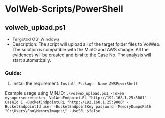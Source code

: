 # VolWeb-Scripts/PowerShell 

## volweb_upload.ps1

- Targeted OS: Windows
- Description: The script will upload all of the target folder files to VolWeb. The solution is compatible with the MinIO and AWS storage. All the evidences will be created and bind to the Case No. The analysis will start automatically.

### Guide: 

1. Install the requirement: `Install-Package -Name AWSPowerShell`


Example usage using MIN.IO: `.\volweb_upload.ps1 -Token mysupersecrettoken -VolWebEndpointURL "http://192.168.1.25:8001" -CaseId 1 -BucketEndpointURL "http://192.168.1.25:9000" -BucketEndpointId user -BucketEndpointKey password -MemoryDumpsPath "C:\Users\Foo\MemoryImages\" -UseSSL $false`
